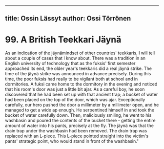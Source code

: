 
---
title: Ossin Lässyt
author: Ossi Törrönen
---

    
# 99. A British Teekkari Jäynä

As an indication of the jäynämindset of other countries' teekkaris, I will tell about a couple of cases that I know about.
There was a tradition in an English university of technology that as the fuksis' first semester approached its end, the older year's teekkaris did a real jäynä strike. The time of the jäynä strike was announced in advance precisely. During this time, the poor fuksis had really to be vigilant both at school and in dormitories. A fuksi came home to the dormitory in the evening and noticed that his room's door was just a little bit ajar. As a careful boy, he soon discovered that he had been set up with that ancient trap; a bucket of water had been placed on the top of the door, which was ajar. Exceptionally carefully, our hero pushed the door a millimeter by a millimeter open, and he managed to get a wide ap enough. He serpentined himself in and took the bucket of water carefully down. Then, maliciously smiling, he went to his washbasin and poured the contents of the bucket there - getting the entire amount of water into his pants, precisely at the fly. The jäynä was that the drain trap under the washbasin had been removed. The drain trap was replaced with an L-piece. This L-piece pointed straight into the victim's pants' strategic point, who would stand in front of the washbasin."
